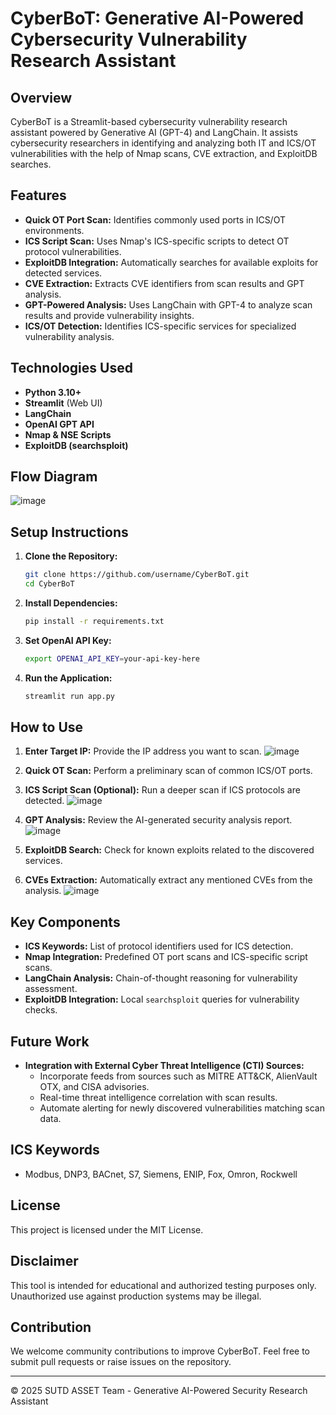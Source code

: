 # CyberBoT: Generative AI-Powered Cybersecurity Vulnerability Research Assistant

## Overview
CyberBoT is a Streamlit-based cybersecurity vulnerability research assistant powered by Generative AI (GPT-4) and LangChain. It assists cybersecurity researchers in identifying and analyzing both IT and ICS/OT vulnerabilities with the help of Nmap scans, CVE extraction, and ExploitDB searches.

## Features
- **Quick OT Port Scan:** Identifies commonly used ports in ICS/OT environments.
- **ICS Script Scan:** Uses Nmap's ICS-specific scripts to detect OT protocol vulnerabilities.
- **ExploitDB Integration:** Automatically searches for available exploits for detected services.
- **CVE Extraction:** Extracts CVE identifiers from scan results and GPT analysis.
- **GPT-Powered Analysis:** Uses LangChain with GPT-4 to analyze scan results and provide vulnerability insights.
- **ICS/OT Detection:** Identifies ICS-specific services for specialized vulnerability analysis.

## Technologies Used
- **Python 3.10+**
- **Streamlit** (Web UI)
- **LangChain**
- **OpenAI GPT API**
- **Nmap & NSE Scripts**
- **ExploitDB (searchsploit)**

## Flow Diagram
 ![image](https://github.com/user-attachments/assets/fdee3a44-6421-4437-9d85-cca669be9bdb)


## Setup Instructions
1. **Clone the Repository:**
   ```bash
   git clone https://github.com/username/CyberBoT.git
   cd CyberBoT
   ```
2. **Install Dependencies:**
   ```bash
   pip install -r requirements.txt
   ```
3. **Set OpenAI API Key:**
   ```bash
   export OPENAI_API_KEY=your-api-key-here
   ```
4. **Run the Application:**
   ```bash
   streamlit run app.py
   ```

## How to Use
1. **Enter Target IP:** Provide the IP address you want to scan.
![image](https://github.com/user-attachments/assets/6e965c72-e3fe-4cb8-9a57-6033e2acbfbe)

2. **Quick OT Scan:** Perform a preliminary scan of common ICS/OT ports.
3. **ICS Script Scan (Optional):** Run a deeper scan if ICS protocols are detected.
![image](https://github.com/user-attachments/assets/4ddaa210-e5bb-4e42-bf75-6c930eaf788b)
   
4. **GPT Analysis:** Review the AI-generated security analysis report.
![image](https://github.com/user-attachments/assets/1cf63fd9-d82e-4633-a3e7-e8f8ea5c2ec5)
   
5. **ExploitDB Search:** Check for known exploits related to the discovered services.
6. **CVEs Extraction:** Automatically extract any mentioned CVEs from the analysis.
![image](https://github.com/user-attachments/assets/822ca86a-1949-4c92-a0e5-d229667929e9)

   

## Key Components
- **ICS Keywords:** List of protocol identifiers used for ICS detection.
- **Nmap Integration:** Predefined OT port scans and ICS-specific script scans.
- **LangChain Analysis:** Chain-of-thought reasoning for vulnerability assessment.
- **ExploitDB Integration:** Local `searchsploit` queries for vulnerability checks.

## Future Work
- **Integration with External Cyber Threat Intelligence (CTI) Sources:**
   - Incorporate feeds from sources such as MITRE ATT&CK, AlienVault OTX, and CISA advisories.
   - Real-time threat intelligence correlation with scan results.
   - Automate alerting for newly discovered vulnerabilities matching scan data.

## ICS Keywords
- Modbus, DNP3, BACnet, S7, Siemens, ENIP, Fox, Omron, Rockwell

## License
This project is licensed under the MIT License.

## Disclaimer
This tool is intended for educational and authorized testing purposes only. Unauthorized use against production systems may be illegal.

## Contribution
We welcome community contributions to improve CyberBoT. Feel free to submit pull requests or raise issues on the repository.

---
© 2025 SUTD ASSET Team - Generative AI-Powered Security Research Assistant
